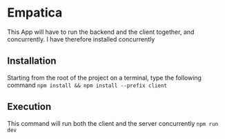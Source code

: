 # Empatica 
This App will have to run the backend and the client together, and concurrently. 
I have therefore installed concurrently 

## Installation

Starting from the root of the project on a terminal, type the following command
```npm install && npm install --prefix client```

## Execution

This command will run both the client and the server concurrently
```npm run dev```